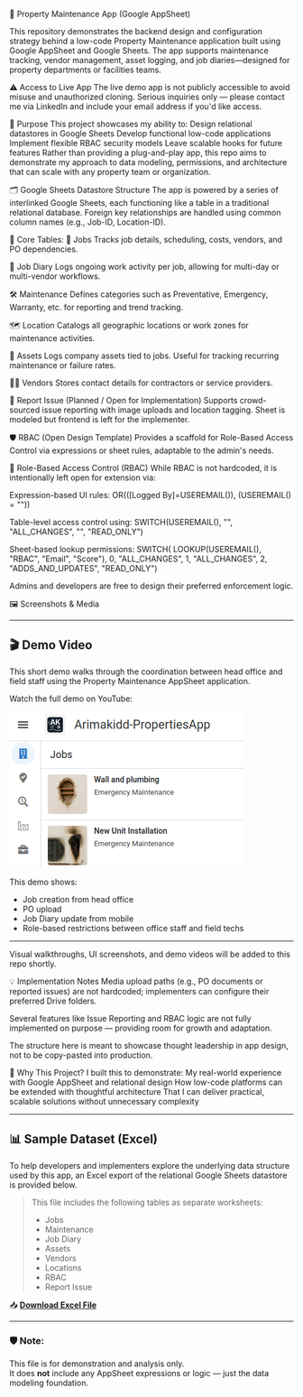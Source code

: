 🏢 Property Maintenance App (Google AppSheet)

This repository demonstrates the backend design and configuration strategy behind a low-code Property Maintenance application built using Google AppSheet and Google Sheets. The app supports maintenance tracking, vendor management, asset logging, and job diaries—designed for property departments or facilities teams.

⚠️ Access to Live App
The live demo app is not publicly accessible to avoid misuse and unauthorized cloning.
Serious inquiries only — please contact me via LinkedIn and include your email address if you'd like access.

🚀 Purpose
This project showcases my ability to:
Design relational datastores in Google Sheets
Develop functional low-code applications
Implement flexible RBAC security models
Leave scalable hooks for future features
Rather than providing a plug-and-play app, this repo aims to demonstrate my approach to data modeling, permissions, and architecture that can scale with any property team or organization.

🗂️ Google Sheets Datastore Structure
The app is powered by a series of interlinked Google Sheets, each functioning like a table in a traditional relational database. Foreign key relationships are handled using common column names (e.g., Job-ID, Location-ID).

🧱 Core Tables:
🔧 Jobs
Tracks job details, scheduling, costs, vendors, and PO dependencies.

📆 Job Diary
Logs ongoing work activity per job, allowing for multi-day or multi-vendor workflows.

🛠️ Maintenance
Defines categories such as Preventative, Emergency, Warranty, etc. for reporting and trend tracking.

🗺️ Location
Catalogs all geographic locations or work zones for maintenance activities.

💼 Assets
Logs company assets tied to jobs. Useful for tracking recurring maintenance or failure rates.

🧑‍🔧 Vendors
Stores contact details for contractors or service providers.

📢 Report Issue (Planned / Open for Implementation)
Supports crowd-sourced issue reporting with image uploads and location tagging. Sheet is modeled but frontend is left for the implementer.

🛡️ RBAC (Open Design Template)
Provides a scaffold for Role-Based Access Control via expressions or sheet rules, adaptable to the admin's needs.

🔐 Role-Based Access Control (RBAC)
While RBAC is not hardcoded, it is intentionally left open for extension via:

Expression-based UI rules:
OR(([Logged By]=USEREMAIL()), (USEREMAIL() = "<adminEmail>"))

Table-level access control using:
SWITCH(USEREMAIL(), 
    "<adminEmail>", "ALL_CHANGES",
    "<readonlyEmail>", "READ_ONLY")

Sheet-based lookup permissions:
SWITCH(
  LOOKUP(USEREMAIL(), "RBAC", "Email", "Score"), 
  0, "ALL_CHANGES", 
  1, "ALL_CHANGES", 
  2, "ADDS_AND_UPDATES", 
  "READ_ONLY")
  
Admins and developers are free to design their preferred enforcement logic.

🖼️ Screenshots & Media

---

## 🎬 Demo Video

This short demo walks through the coordination between head office and field staff using the Property Maintenance AppSheet application.

Watch the full demo on YouTube:

[![Watch the demo video](images/property-app-thumb.png)](https://youtu.be/GeCi8zTZeEo)

This demo shows:
- Job creation from head office
- PO upload
- Job Diary update from mobile
- Role-based restrictions between office staff and field techs

---


Visual walkthroughs, UI screenshots, and demo videos will be added to this repo shortly.

💡 Implementation Notes
Media upload paths (e.g., PO documents or reported issues) are not hardcoded; implementers can configure their preferred Drive folders.

Several features like Issue Reporting and RBAC logic are not fully implemented on purpose — providing room for growth and adaptation.

The structure here is meant to showcase thought leadership in app design, not to be copy-pasted into production.

🧠 Why This Project?
I built this to demonstrate:
My real-world experience with Google AppSheet and relational design
How low-code platforms can be extended with thoughtful architecture
That I can deliver practical, scalable solutions without unnecessary complexity

---

## 📊 Sample Dataset (Excel)

To help developers and implementers explore the underlying data structure used by this app, an Excel export of the relational Google Sheets datastore is provided below.

> This file includes the following tables as separate worksheets:
> - Jobs  
> - Maintenance  
> - Job Diary  
> - Assets  
> - Vendors  
> - Locations  
> - RBAC  
> - Report Issue

📥 [**Download Excel File**](data/properties-datastore.xlsx)

---

### 🛡️ Note:
This file is for demonstration and analysis only.  
It does **not** include any AppSheet expressions or logic — just the data modeling foundation.

